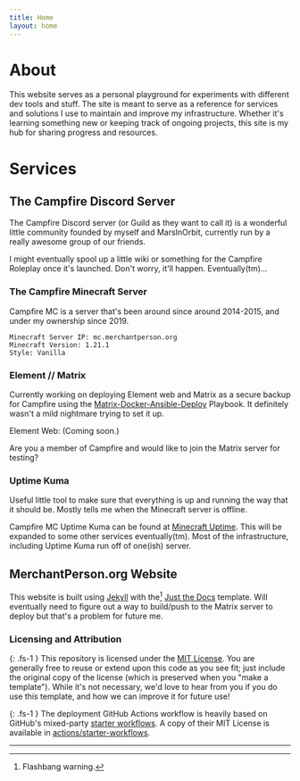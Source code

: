 ```yaml
---
title: Home
layout: home
---
```

# About
This website serves as a personal playground for experiments with different dev tools and stuff. The site is meant to serve as a reference for services and solutions I use to maintain and improve my infrastructure. Whether it's learning something new or keeping track of ongoing projects, this site is my hub for sharing progress and resources.

# Services
## The Campfire Discord Server
The Campfire Discord server (or Guild as they want to call it) is a wonderful little community founded by myself and MarsInOrbit, currently run by a really awesome group of our friends. 

I might eventually spool up a little wiki or something for the Campfire Roleplay once it's launched. Don't worry, it'll happen. Eventually(tm)...

### The Campfire Minecraft Server
Campfire MC is a server that's been around since around 2014-2015, and under my ownership since 2019.

    Minecraft Server IP: mc.merchantperson.org
    Minecraft Version: 1.21.1
    Style: Vanilla

### Element // Matrix
Currently working on deploying Element web and Matrix as a secure backup for Campfire using the [Matrix-Docker-Ansible-Deploy] Playbook. It definitely wasn't a mild nightmare trying to set it up.

   Element Web: (Coming soon.)

Are you a member of Campfire and would like to join the Matrix server for testing?

### Uptime Kuma
Useful little tool to make sure that everything is up and running the way that it should be. Mostly tells me when the Minecraft server is offline. 

Campfire MC Uptime Kuma can be found at [Minecraft Uptime]. This will be expanded to some other services eventually(tm). Most of the infrastructure, including Uptime Kuma run off of one(ish) server.

## MerchantPerson.org Website
This website is built using [Jekyll] with the[^1] [Just the Docs] template. Will eventually need to figure out a way to build/push to the Matrix server to deploy but that's a problem for future me. 

### Licensing and Attribution

{: .fs-1 } 
This repository is licensed under the [MIT License]. You are generally free to reuse or extend upon this code as you see fit; just include the original copy of the license (which is preserved when you "make a template"). While it's not necessary, we'd love to hear from you if you do use this template, and how we can improve it for future use!

{: .fs-1 } 
The deployment GitHub Actions workflow is heavily based on GitHub's mixed-party [starter workflows]. A copy of their MIT License is available in [actions/starter-workflows].

----

[^1]: Flashbang warning.

[Matrix-Docker-Ansible-Deploy]: https://github.com/spantaleev/matrix-docker-ansible-deploy/tree/master
[Minecraft Uptime]: https://kuma.merchantperson.org/status/campfiremc

[Jekyll]: https://jekyllrb.com
[Just the Docs]: https://just-the-docs.github.io/just-the-docs/
[GitHub Pages]: https://docs.github.com/en/pages

[MIT License]: https://en.wikipedia.org/wiki/MIT_License
[starter workflows]: https://github.com/actions/starter-workflows/blob/main/pages/jekyll.yml
[actions/starter-workflows]: https://github.com/actions/starter-workflows/blob/main/LICENSE
